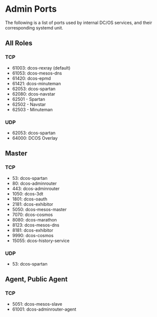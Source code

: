 # Admin Ports

The following is a list of ports used by internal DC/OS services, and their corresponding systemd unit.

## All Roles

### TCP

 - 61003: dcos-rexray (default)
 - 61053: dcos-mesos-dns
 - 61420: dcos-epmd
 - 61421: dcos-minuteman
 - 62053: dcos-spartan
 - 62080: dcos-navstar
 - 62501 - Spartan
 - 62502 - Navstar
 - 62503 - Minuteman

### UDP

 - 62053: dcos-spartan
 - 64000: DCOS Overlay

## Master

### TCP

 - 53: dcos-spartan
 - 80: dcos-adminrouter
 - 443: dcos-adminrouter
 - 1050: dcos-3dt
 - 1801: dcos-oauth
 - 2181: dcos-exhibitor
 - 5050: dcos-mesos-master
 - 7070: dcos-cosmos
 - 8080: dcos-marathon
 - 8123: dcos-mesos-dns
 - 8181: dcos-exhibitor
 - 9990: dcos-cosmos
 - 15055: dcos-history-service

### UDP

 - 53: dcos-spartan

## Agent, Public Agent

### TCP

 - 5051: dcos-mesos-slave
 - 61001: dcos-adminrouter-agent
